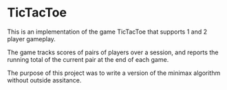 # TicTacToe
This is an implementation of the game TicTacToe that supports 1 and 2 player gameplay. 

The game tracks scores of pairs of players over a session, and reports the running total of the current pair at the end of each game. 

The purpose of this project was to write a version of the minimax algorithm without outside assitance. 